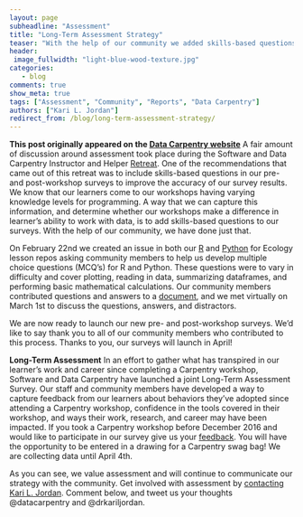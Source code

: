 ```yaml
---
layout: page
subheadline: "Assessment"
title: "Long-Term Assessment Strategy"
teaser: "With the help of our community we added skills-based questions to our surveys!"
header:
 image_fullwidth: "light-blue-wood-texture.jpg"
categories:
   - blog
comments: true
show_meta: true
tags: ["Assessment", "Community", "Reports", "Data Carpentry"]
authors: ["Kari L. Jordan"]
redirect_from: /blog/long-term-assessment-strategy/
--- 
```


**This post originally appeared on the [Data Carpentry website](https://datacarpentry.org)**
A fair amount of discussion around assessment took place during the Software and Data Carpentry Instructor and Helper [Retreat](http://pad.software-carpentry.org/swc-instructor-retreat-2015-2PM-UTC). One of the recommendations that came out of this retreat was to include skills-based questions in our pre- and post-workshop surveys to improve the accuracy of our survey results. We know that our learners come to our workshops having varying knowledge levels for programming. A way that we can capture this information, and determine whether our workshops make a difference in learner’s ability to work with data, is to add skills-based questions to our surveys. With the help of our community, we have done just that.

On February 22nd we created an issue in both our [R](https://github.com/datacarpentry/R-ecology-lesson/issues/203) and [Python](https://github.com/datacarpentry/python-ecology-lesson/issues/144) for Ecology lesson repos asking community members to help us develop multiple choice questions (MCQ’s) for R and Python. These questions were to vary in difficulty and cover plotting, reading in data, summarizing dataframes, and performing basic mathematical calculations. Our community members contributed questions and answers to a [document](https://docs.google.com/document/d/1swMAlkdWQTJfuCX0avPLBRNfwFEGxhf3TGQll_RMGNo/edit), and we met virtually on March 1st to discuss the questions, answers, and distractors.

We are now ready to launch our new pre- and post-workshop surveys. We’d like to say thank you to all of our community members who contributed to this process. Thanks to you, our surveys will launch in April!

**Long-Term Assessment**
In an effort to gather what has transpired in our learner’s work and career since completing a Carpentry workshop, Software and Data Carpentry have launched a joint Long-Term Assessment Survey. Our staff and community members have developed a way to capture feedback from our learners about behaviors they’ve adopted since attending a Carpentry workshop, confidence in the tools covered in their workshop, and ways their work, research, and career may have been impacted. If you took a Carpentry workshop before December 2016 and would like to participate in our survey give us your [feedback](https://www.surveymonkey.com/r/carpentrieslongtermassessment). You will have the opportunity to be entered in a drawing for a Carpentry swag bag! We are collecting data until April 4th.

As you can see, we value assessment and will continue to communicate our strategy with the community. Get involved with assessment by [contacting Kari L. Jordan](mailto:kariljordan@carpentries.org). Comment below, and tweet us your thoughts @datacarpentry and @drkariljordan.
